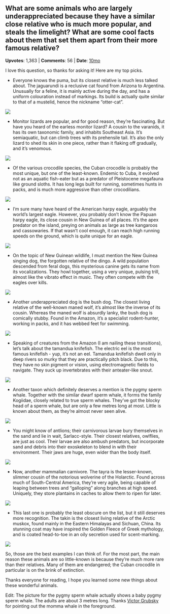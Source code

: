 ## What are some animals who are largely underappreciated because they have a similar close relative who is much more popular, and steals the limelight? What are some cool facts about them that set them apart from their more famous relative?
    
**Upvotes**: 1,363 | **Comments**: 56 | **Date**: [10mo](https://www.quora.com/What-are-some-animals-who-are-largely-underappreciated-because-they-have-a-similar-close-relative-who-is-much-more-popular-and-steals-the-limelight-What-are-some-cool-facts-about-them-that-set-them-apart-from-their/answer/Gary-Meaney)

I love this question, so thanks for asking it! Here are my top picks.

*   Everyone knows the puma, but its closest relative is much less talked about. The jaguarundi is a reclusive cat found from Arizona to Argentina. Unusually for a feline, it is mainly active during the day, and has a uniform colouration instead of markings. Its build is actually quite similar to that of a mustelid, hence the nickname “otter-cat”.

![](https://qph.fs.quoracdn.net/main-qimg-9a33eadf0cada7bc4a26b86e3caa9b9e-pjlq)

*   Monitor lizards are popular, and for good reason, they’re fascinating. But have you heard of the earless monitor lizard? A cousin to the varanids, it has its own taxonomic family, and inhabits Southeast Asia. It’s semiaquatic, but can climb trees with its prehensile tail. It’s also the only lizard to shed its skin in one piece, rather than it flaking off gradually, and it’s venomous.

![](https://qph.fs.quoracdn.net/main-qimg-690bfb2a28d870255fdf66515c6904e9-lq)

*   Of the various crocodile species, the Cuban crocodile is probably the most unique, but one of the least-known. Endemic to Cuba, it evolved not as an aquatic fish-eater but as a predator of Pleistocene megafauna like ground sloths. It has long legs built for running, sometimes hunts in packs, and is much more aggressive than other crocodilians.

![](https://qph.fs.quoracdn.net/main-qimg-401bc0009c4865d929eb58b24c7d0078-lq)

*   I’m sure many have heard of the American harpy eagle, arguably the world’s largest eagle. However, you probably don’t know the Papuan harpy eagle, its close cousin in New Guinea of all places. It’s the apex predator on the island, preying on animals as large as tree kangaroos and cassowaries. If that wasn’t cool enough, it can reach high running speeds on the ground, which is quite unique for an eagle.

![](https://qph.fs.quoracdn.net/main-qimg-2be866c58012c2c5b5b721c4047567ce-lq)

*   On the topic of New Guinean wildlife, I must mention the New Guinea singing dog, the forgotten relative of the dingo. A wild population descended from feral dogs, this mysterious canine gets its name from its vocalizations. They howl together, using a very unique, pulsing trill, almost like the vibrato effect in music. They often compete with the eagles over kills.

![](https://qph.fs.quoracdn.net/main-qimg-d6086d1209647111f6793d7826589a53-lq)

*   Another underappreciated dog is the bush dog. The closest living relative of the well-known maned wolf, it’s almost like the inverse of its cousin. Whereas the maned wolf is absurdly lanky, the bush dog is comically stubby. Found in the Amazon, it’s a specialist rodent-hunter, working in packs, and it has webbed feet for swimming.

![](https://qph.fs.quoracdn.net/main-qimg-48acb335a6e4041f0ccb0b5f8729969f-lq)

*   Speaking of creatures from the Amazon (I am nailing these transitions), let’s talk about the tamandua knifefish. The electric eel is the most famous knifefish - yup, it’s not an eel. Tamandua knifefish dwell only in deep rivers so murky that they are practically pitch black. Due to this, they have no skin pigment or vision, using electromagnetic fields to navigate. They suck up invertebrates with their anteater-like snout.

![](https://qph.fs.quoracdn.net/main-qimg-a7c5494f8fe1e0bbe07e5587c0487808-lq)

*   Another taxon which definitely deserves a mention is the pygmy sperm whale. Together with the similar dwarf sperm whale, it forms the family Kogiidae, closely related to true sperm whales. They’ve got the blocky head of a sperm whale, but are only a few metres long at most. Little is known about them, as they’re almost never seen alive.

![](https://qph.fs.quoracdn.net/main-qimg-7c22a7bc1c1f92db3a1a027f75f99da2-pjlq)

*   You might know of antlions; their carnivorous larvae bury themselves in the sand and lie in wait, Sarlacc-style. Their closest relatives, owlflies, are just as cool. Their larvae are also ambush predators, but incorporate sand and debris into their exoskeleton to blend in with their environment. Their jaws are huge, even wider than the body itself.

![](https://qph.fs.quoracdn.net/main-qimg-34b90ef7d0919676e7b5159a9a8ff223-lq)

*   Now, another mammalian carnivore. The tayra is the lesser-known, slimmer cousin of the notorious wolverine of the Holarctic. Found across much of South-Central America, they’re very agile, being capable of leaping between trees and “galloping” along branches at high speed. Uniquely, they store plantains in caches to allow them to ripen for later.

![](https://qph.fs.quoracdn.net/main-qimg-4ef41f7cfacf01ada82e8c211c519eba-lq)

*   This last one is probably the least obscure on the list, but it still deserves more recognition. The takin is the closest living relative of the Arctic muskox, found mainly in the Eastern Himalayas and Sichuan, China. Its stunning coat may have inspired the Golden Fleece of Greek mythology, and is coated head-to-toe in an oily secretion used for scent-marking.

![](https://qph.fs.quoracdn.net/main-qimg-796ec73cbea9a4386028acf0e7004b76-pjlq)

So, those are the best examples I can think of. For the most part, the main reason these animals are so little-known is because they’re much more rare than their relatives. Many of them are endangered; the Cuban crocodile in particular is on the brink of extinction.

Thanks everyone for reading, I hope you learned some new things about these wonderful animals.

Edit: The picture for the pygmy sperm whale actually shows a baby pygmy sperm whale. The adults are about 3 metres long. Thanks [Victor Grubsky](https://www.quora.com/profile/Victor-Grubsky "www.quora.com") for pointing out the momma whale in the foreground.

